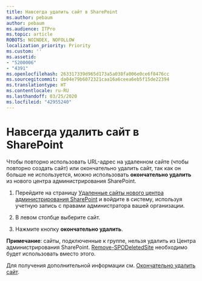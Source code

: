 ```yaml
---
title: Навсегда удалить сайт в SharePoint
ms.author: pebaum
author: pebaum
ms.audience: ITPro
ms.topic: article
ROBOTS: NOINDEX, NOFOLLOW
localization_priority: Priority
ms.custom: ''
ms.assetid:
- "5200006"
- "4391"
ms.openlocfilehash: 263317339d965d173a5a038fa006e0ce6f8476cc
ms.sourcegitcommit: da04e79b6072321caa16a6ceea6eb5f15de22394
ms.translationtype: HT
ms.contentlocale: ru-RU
ms.lasthandoff: 03/25/2020
ms.locfileid: "42955240"
---
```

# <a name="permanently-delete-a-site-in-sharepoint"></a>Навсегда удалить сайт в SharePoint

Чтобы повторно использовать URL-адрес на удаленном сайте (чтобы повторно создать сайт) или окончательно удалить сайт, так как он больше не используется, можно использовать **окончательно удалить** из нового центра администрирования SharePoint. 

1. Перейдите на страницу [Удаленные сайты нового центра администрирования SharePoint](https://admin.microsoft.com/sharepoint?page=recycleBin&modern=true) и войдите в систему, используя учетную запись с правами администратора вашей организации. 

2. В левом столбце выберите сайт. 

3. Нажмите кнопку **окончательно удалить**. 

**Примечание**: сайты, подключенные к группе, нельзя удалить из Центра администрирования SharePoint. [Remove-SPODeletedSite](https://docs.microsoft.com/powershell/module/sharepoint-online/remove-spodeletedsite) необходимо будет использовать вместо этого.  

Для получения дополнительной информации см. [Окончательно удалить сайт](https://docs.microsoft.com/sharepoint/delete-site-collection#permanently-delete-a-site). 
